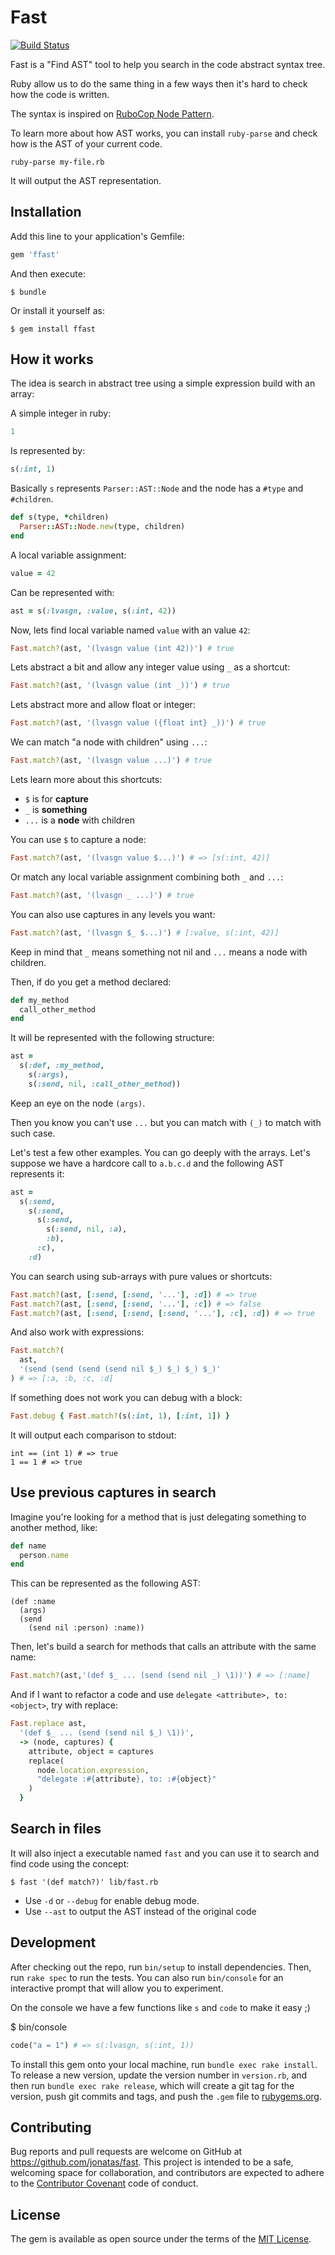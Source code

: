 # Fast

[![Build Status](https://travis-ci.org/jonatas/fast.svg?branch=master)](https://travis-ci.org/jonatas/fast)

Fast is a "Find AST" tool to help you search in the code abstract syntax tree.

Ruby allow us to do the same thing in a few ways then it's hard to check
how the code is written.

The syntax is inspired on [RuboCop Node Pattern](https://github.com/bbatsov/rubocop/blob/master/lib/rubocop/node_pattern.rb).

To learn more about how AST works, you can install `ruby-parse` and check how is the AST of
your current code.

`ruby-parse my-file.rb`

It will output the AST representation.

## Installation

Add this line to your application's Gemfile:

```ruby
gem 'ffast'
```

And then execute:

    $ bundle

Or install it yourself as:

    $ gem install ffast

## How it works

The idea is search in abstract tree using a simple expression build with an array:

A simple integer in ruby:

```ruby
1
```

Is represented by:

```ruby
s(:int, 1)
```

Basically `s` represents `Parser::AST::Node` and the node has a `#type` and `#children`.

```ruby
def s(type, *children)
  Parser::AST::Node.new(type, children)
end
```

A local variable assignment:

```ruby
value = 42
```

Can be represented with:

```ruby
ast = s(:lvasgn, :value, s(:int, 42))
```

Now, lets find local variable named `value` with an value `42`:

```ruby
Fast.match?(ast, '(lvasgn value (int 42))') # true
```

Lets abstract a bit and allow any integer value using `_` as a shortcut:

```ruby
Fast.match?(ast, '(lvasgn value (int _))') # true
```

Lets abstract more and allow float or integer:

```ruby
Fast.match?(ast, '(lvasgn value ({float int} _))') # true
```

We can match "a node with children" using `...`:

```ruby
Fast.match?(ast, '(lvasgn value ...)') # true
```

Lets learn more about this shortcuts:

- `$` is for **capture**
- `_` is **something**
- `...` is a **node** with children

You can use `$` to capture a node:

```ruby
Fast.match?(ast, '(lvasgn value $...)') # => [s(:int, 42)]
```

Or match any local variable assignment combining both `_` and `...`:

```ruby
Fast.match?(ast, '(lvasgn _ ...)') # true
```

You can also use captures in any levels you want:

```ruby
Fast.match?(ast, '(lvasgn $_ $...)') # [:value, s(:int, 42)]
```

Keep in mind that `_` means something not nil and `...` means a node with
children.

Then, if do you get a method declared:

```ruby
def my_method
  call_other_method
end
```
It will be represented with the following structure:

```ruby
ast =
  s(:def, :my_method,
    s(:args),
    s(:send, nil, :call_other_method))
```

Keep an eye on the node `(args)`.

Then you know you can't use `...` but you can match with `(_)` to match with
such case.

Let's test a few other examples. You can go deeply with the arrays. Let's suppose we have a hardcore call to
`a.b.c.d` and the following AST represents it:

```ruby
ast =
  s(:send,
    s(:send,
      s(:send,
        s(:send, nil, :a),
        :b),
      :c),
    :d)
```

You can search using sub-arrays with pure values or shortcuts:

```ruby
Fast.match?(ast, [:send, [:send, '...'], :d]) # => true
Fast.match?(ast, [:send, [:send, '...'], :c]) # => false
Fast.match?(ast, [:send, [:send, [:send, '...'], :c], :d]) # => true
```

And also work with expressions:

```ruby
Fast.match?(
  ast,
  '(send (send (send (send nil $_) $_) $_) $_)'
) # => [:a, :b, :c, :d]
```

If something does not work you can debug with a block:

```ruby
Fast.debug { Fast.match?(s(:int, 1), [:int, 1]) }
```

It will output each comparison to stdout:

```
int == (int 1) # => true
1 == 1 # => true
```

## Use previous captures in search

Imagine you're looking for a method that is just delegating something to
another method, like:

```ruby
def name
  person.name
end
```

This can be represented as the following AST:

```
(def :name
  (args)
  (send
    (send nil :person) :name))
```

Then, let's build a search for methods that calls an attribute with the same
name:

```ruby
Fast.match?(ast,'(def $_ ... (send (send nil _) \1))') # => [:name]
```

And if I want to refactor a code and use `delegate <attribute>, to: <object>`, try with replace:

```ruby
Fast.replace ast,
  '(def $_ ... (send (send nil $_) \1))',
  -> (node, captures) {
    attribute, object = captures
    replace(
      node.location.expression,
      "delegate :#{attribute}, to: :#{object}"
    )
  }
```

## Search in files

It will also inject a executable named `fast` and you can use it to search and
find code using the concept:

```
$ fast '(def match?)' lib/fast.rb
```

- Use `-d` or `--debug` for enable debug mode.
- Use `--ast` to output the AST instead of the original code

## Development

After checking out the repo, run `bin/setup` to install dependencies. Then, run `rake spec` to run the tests. You can also run `bin/console` for an interactive prompt that will allow you to experiment.

On the console we have a few functions like `s` and `code` to make it easy ;)

$ bin/console

```ruby
code("a = 1") # => s(:lvasgn, s(:int, 1))
```

To install this gem onto your local machine, run `bundle exec rake install`. To release a new version, update the version number in `version.rb`, and then run `bundle exec rake release`, which will create a git tag for the version, push git commits and tags, and push the `.gem` file to [rubygems.org](https://rubygems.org).

## Contributing

Bug reports and pull requests are welcome on GitHub at https://github.com/jonatas/fast. This project is intended to be a safe, welcoming space for collaboration, and contributors are expected to adhere to the [Contributor Covenant](http://contributor-covenant.org) code of conduct.


## License

The gem is available as open source under the terms of the [MIT License](http://opensource.org/licenses/MIT).

